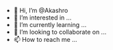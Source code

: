 - 👋 Hi, I’m @Akashro
- 👀 I’m interested in ...
- 🌱 I’m currently learning ...
- 💞️ I’m looking to collaborate on ...
- 📫 How to reach me ...

<!---
Akashro/Akashro is a ✨ special ✨ repository because its `README.md` (this file) appears on your GitHub profile.
You can click the Preview link to take a look at your changes.
--->
